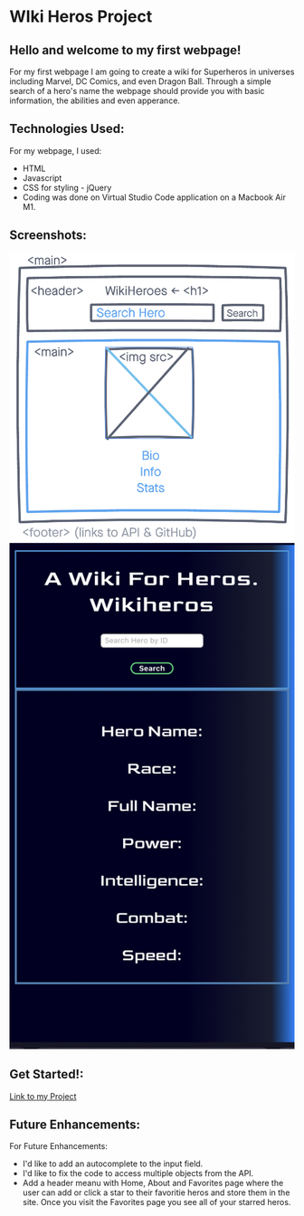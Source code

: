 # WIki Heros Project

## Hello and welcome to my first webpage!
For my first webpage I am going to create a wiki for Superheros in universes including Marvel, DC Comics, and even Dragon Ball. Through a simple search of a hero's name the webpage should provide you with basic information, the abilities and even apperance. 

## Technologies Used: 
For my webpage, I used: 
- HTML
- Javascript 
- CSS for styling - jQuery 
- Coding was done on Virtual Studio Code application on a Macbook Air M1. 

## Screenshots: 

![wireframe layout](images/superherowireframe.png)
![screenshot](images/screenshotofproject.jpeg)

 ## Get Started!: 

[Link to my Project](https://hero-project1.vercel.app/)

## Future Enhancements: 

 For Future Enhancements: 
- I'd like to add an autocomplete to the input field. 
- I'd like to fix the code to access multiple objects from the API.
- Add a header meanu with Home, About and Favorites page where the user can add or click a star to their favoritie heros and store them in the site. Once you visit the Favorites page you see all of your starred heros. 
